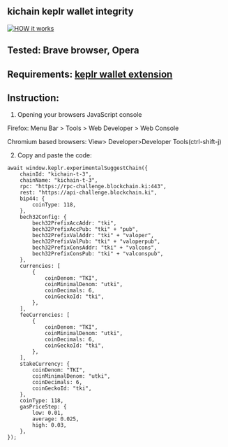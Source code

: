 ## kichain keplr wallet integrity

[![HOW it works](https://img.youtube.com/vi/Fe-nCKO3uF8/0.jpg)](https://www.youtube.com/watch?v=Fe-nCKO3uF8)

    
## Tested: Brave browser, Opera

## Requirements: [keplr wallet extension](https://chrome.google.com/webstore/detail/keplr/dmkamcknogkgcdfhhbddcghachkejeap)

## Instruction:
1. Opening your browsers JavaScript console

Firefox: Menu Bar > Tools > Web Developer > Web Console

Chromium based browsers: View> Developer>Developer Tools(ctrl-shift-j)

2. Copy and paste the code:

```
await window.keplr.experimentalSuggestChain({
    chainId: "kichain-t-3",
    chainName: "kichain-t-3",
    rpc: "https://rpc-challenge.blockchain.ki:443",
    rest: "https://api-challenge.blockchain.ki",
    bip44: {
        coinType: 118,
    },
    bech32Config: {
        bech32PrefixAccAddr: "tki",
        bech32PrefixAccPub: "tki" + "pub",
        bech32PrefixValAddr: "tki" + "valoper",
        bech32PrefixValPub: "tki" + "valoperpub",
        bech32PrefixConsAddr: "tki" + "valcons",
        bech32PrefixConsPub: "tki" + "valconspub",
    },
    currencies: [ 
        { 
            coinDenom: "TKI", 
            coinMinimalDenom: "utki", 
            coinDecimals: 6, 
            coinGeckoId: "tki", 
        }, 
    ],
    feeCurrencies: [
        {
            coinDenom: "TKI",
            coinMinimalDenom: "utki",
            coinDecimals: 6,
            coinGeckoId: "tki",
        },
    ],
    stakeCurrency: {
        coinDenom: "TKI",
        coinMinimalDenom: "utki",
        coinDecimals: 6,
        coinGeckoId: "tki",
    },
    coinType: 118,
    gasPriceStep: {
        low: 0.01,
        average: 0.025,
        high: 0.03,
    },
});
 ```
